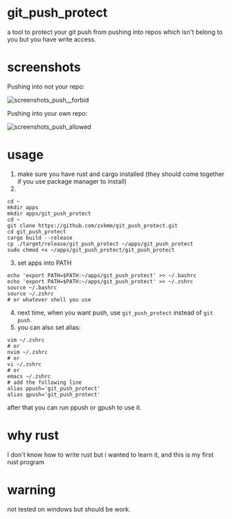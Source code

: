 # git_push_protect
a tool to protect your git push from pushing into repos which isn't belong to you but you have write access.

# screenshots
Pushing into not your repo:  

![screenshots_push__forbid](https://github.com/zxkmm/git_push_protect/blob/main/tools/img.png?raw=true)   


Pushing into your own repo:    

![screenshots_push_allowed](https://github.com/zxkmm/git_push_protect/blob/main/tools/img_1.png?raw=true)


# usage
1. make sure you have rust and cargo installed (they should come together if you use package manager to install)
2.
```
cd ~
mkdir apps
mkdir apps/git_push_protect
cd ~ 
git clone https://github.com/zxkmm/git_push_protect.git
cd git_push_protect
cargo build --release
cp ./target/release/git_push_protect ~/apps/git_push_protect
sudo chmod +x ~/apps/git_push_protect/git_push_protect
```
3. set apps into PATH
```
echo 'export PATH=$PATH:~/apps/git_push_protect' >> ~/.bashrc
echo 'export PATH=$PATH:~/apps/git_push_protect' >> ~/.zshrc
source ~/.bashrc
source ~/.zshrc
# or whatever shell you use
```
4. next time, when you want push, use `git_push_protect` instead of `git push`.
5. you can also set alias:
```
vim ~/.zshrc
# or
nvim ~/.zshrc
# or
vi ~/.zshrc
# or
emacs ~/.zshrc
# add the following line
alias ppush='git_push_protect'
alias gpush='git_push_protect'
```
after that you can run ppush or gpush to use it.
# why rust
I don't know how to write rust but i wanted to learn it, and this is my first rust program

# warning
not tested on windows but should be work.
